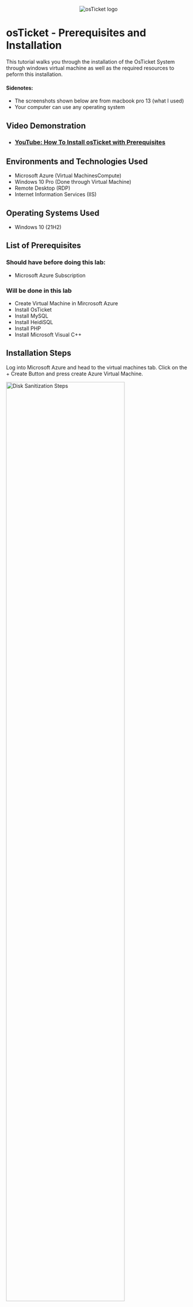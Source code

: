 <p align="center">
<img src="https://i.imgur.com/Clzj7Xs.png" alt="osTicket logo"/>
</p>

<h1>osTicket - Prerequisites and Installation</h1>
This tutorial walks you through the installation of the OsTicket System through windows virtual machine as well as the required resources to peform this installation.

<h4>Sidenotes:</h4>

- The screenshots shown below are from macbook pro 13 (what I used)
- Your computer can use any operating system

<h2>Video Demonstration</h2>

- ### [YouTube: How To Install osTicket with Prerequisites](https://www.youtube.com)

<h2>Environments and Technologies Used</h2>

- Microsoft Azure (Virtual MachinesCompute)
- Windows 10 Pro (Done through Virtual Machine)
- Remote Desktop (RDP)
- Internet Information Services (IIS)

<h2>Operating Systems Used </h2>

- Windows 10</b> (21H2)

<h2>List of Prerequisites</h2>

<h3>Should have before doing this lab:</h3>

- Microsoft Azure Subscription

<h3>Will be done in this lab</h3>

- Create Virtual Machine in Mircrosoft Azure 
- Install OsTicket
- Install MySQL
- Install HeidiSQL
- Install PHP
- Install Microsoft Visual C++


<h2>Installation Steps</h2>

<p>
Log into Microsoft Azure and head to the virtual machines tab. Click on the + Create Button and press create Azure Virtual Machine.
</p>
<p>
<img src="https://i.imgur.com/mQTqNDo.png" height="80%" width="80%" alt="Disk Sanitization Steps"/>
</p>



<p>

- **Create a new resource group:** `osTicket`  
- **Virtual machine name:** `osticket-vm`  
- **Select a region:** Any (just remember which one)  
- **Image:** `Windows 10 Pro, version 22Hz - x64 Gen2`  
- **Size:** Any (preferably 2/+ CPUs)  
- **Username and password:** Any (just remember them)  

</p>
<p>
<img src="https://i.imgur.com/b77X0tQ.png" height="80%" width="80%" alt="Disk Sanitization Steps"/>
</p>


<p>
Setup your remote desktop. If you are using MacOs as I was, you would need to first download "Windows App" from the app store. Open remote desktop then input public IP address found from the Virtual Machine just created in Microsoft Azure.
</p>
<p>
<img src="https://i.imgur.com/DJmEXEB.png" height="80%" width="80%" alt="Disk Sanitization Steps"/>
</p>

<p>
Login to the virtual machine through the remote desktop. You will open up the files downloaded in the beginning of this tutorial in the virtual machine just created. 
</p>
<p>
<img src="https://i.imgur.com/DJmEXEB.png" height="80%" width="80%" alt="Disk Sanitization Steps"/>
</p>

<p>
You will need to enable IIS in Windows. Go to search bar type "Control Panel" > click "Turn Windows features on or off" > Check Internet Information Services box 
</p>
<p>
<img src="https://i.imgur.com/DJmEXEB.png" height="80%" width="80%" alt="Disk Sanitization Steps"/>
</p>

<p>
You will then click into "World Wide Web Services" > Click "Application Development Features" > Check the "CGI" box. You have now enabled IIS in Windows with CGI
</p>
<p>
<img src="https://i.imgur.com/DJmEXEB.png" height="80%" width="80%" alt="Disk Sanitization Steps"/>
</p>

<p>
You will then click into "World Wide Web Services" > Click "Application Development Features" > Check the "CGI" box. You have now enabled IIS in Windows with CGI
</p>
<p>
<img src="https://i.imgur.com/DJmEXEB.png" height="80%" width="80%" alt="Disk Sanitization Steps"/>
</p>


<h3> Installing PHP Manager </h3>

<p>
Inside osTicket-Installation-Files click and open "PHPManagerForIIS_V1 5.0 msi". Agree and click next, accepting all steps in order to install
</p>
<p>
<img src="https://i.imgur.com/DJmEXEB.png" height="80%" width="80%" alt="Disk Sanitization Steps"/>
</p>

<h3> Installing Rewrite Manager </h3>

<p>
Inside osTicket-Installation-Files click and open "rewrite_amd64_en-US.msi". Agree and click next, accepting all steps in order to install
</p>
<p>
<img src="https://i.imgur.com/DJmEXEB.png" height="80%" width="80%" alt="Disk Sanitization Steps"/>
</p>

<h3> Create directory called C:\PHP </h3>
<p>
Open search bar and click on file explorer. Go to the Windows(C:) and create a new folder called "PHP". Inside osTicket-Installation-Files right click on "php-7.3.8-nts-Win32-VC15-x86.zip" and extract all, make sure to browse to the PHP folder we just created in the Windows(C:) drive. Select that folder and click extract.
</p>
<p>
<img src="https://i.imgur.com/DJmEXEB.png" height="80%" width="80%" alt="Disk Sanitization Steps"/>
</p>

<h3> Download VC_redist </h3>
<p>
Click on "VC_redist.x86.exe" in the google doc and click next and agree to all terms.
</p>
<p>
<img src="https://i.imgur.com/DJmEXEB.png" height="80%" width="80%" alt="Disk Sanitization Steps"/>
</p>

<h3> Download MySQL </h3>
<p>
Click on "MySQL 5.5.62" link in the google doc and click next and agree to all terms. When on the Choose Setup Type screen, click on "Typical" then finish downloading. When prompted choose "Standard Configuration". For new root password and confirm just make a easy password. Can be something as easy as "root". A good practice is to have it saved on notepad in the virtual machine.
</p>
<p>
<img src="https://i.imgur.com/DJmEXEB.png" height="80%" width="80%" alt="Disk Sanitization Steps"/>
</p>
